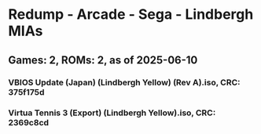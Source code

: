 # Redump - Arcade - Sega - Lindbergh MIAs
## Games: 2, ROMs: 2, as of 2025-06-10

### VBIOS Update (Japan) (Lindbergh Yellow) (Rev A).iso, CRC: 375f175d
### Virtua Tennis 3 (Export) (Lindbergh Yellow).iso, CRC: 2369c8cd

